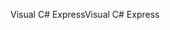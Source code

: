 <span data-ttu-id="4af08-101">Visual C# Express</span><span class="sxs-lookup"><span data-stu-id="4af08-101">Visual C# Express</span></span>